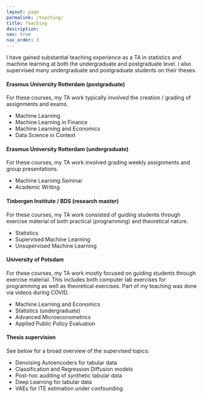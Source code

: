 ```yaml
---
layout: page
permalink: /teaching/
title: Teaching
description: 
nav: true
nav_order: 3
---
```


I have gained substantial teaching experience as a TA in statistics and machine learning at both the undergraduate and postgraduate level. I also supervised many undergraduate and postgraduate students on their theses.


#### Erasmus University Rotterdam (postgraduate)
For these courses, my TA work typically involved the creation / grading of assignments and exams.
- Machine Learning
- Machine Learning in Finance
- Machine Learning and Economics
- Data Science in Context
  
#### Erasmus University Rotterdam (undergraduate)
For these courses, my TA work involved grading weekly assignments and group presentations.
- Machine Learning Seminar
- Academic Writing

#### Tinbergen Institute / BDS (research master)
For these courses, my TA work consisted of guiding students through exercise material of both practical (programming) and theoretical nature.
- Statistics 
- Supervised Machine Learning
- Unsupervised Machine Learning

#### University of Potsdam
For these courses, my TA work mostly focused on guiding students through exercise material. This includes both computer lab exercises for programming as well as theoretical exercises. Part of my teaching was done via videos during COVID.
- Machine Learning and Economics 
- Statistics (undergraduate)
- Advanced Microeconometrics
- Applied Public Policy Evaluation 

#### Thesis supervision
See below for a broad overview of the supervised topics:

- Denoising Autoencoders for tabular data
- Classification and Regression Diffusion models
- Post-hoc auditing of synthetic tabular data
- Deep Learning for tabular data
- VAEs for ITE estimation under confounding 